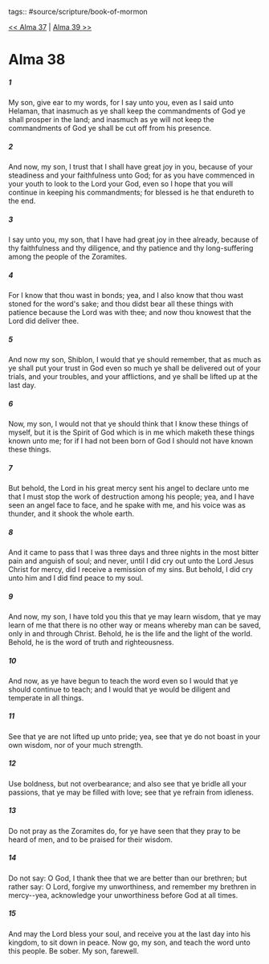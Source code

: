 tags:: #source/scripture/book-of-mormon

[<< Alma 37](source/scripture/book-of-mormon/09_Alma/Alma_37.md) | [Alma 39 >>](source/scripture/book-of-mormon/09_Alma/Alma_39.md)

# Alma 38

##### 1

My son, give ear to my words, for I say unto you, even as I said unto Helaman, that inasmuch as ye shall keep the commandments of God ye shall prosper in the land; and inasmuch as ye will not keep the commandments of God ye shall be cut off from his presence.

##### 2

And now, my son, I trust that I shall have great joy in you, because of your steadiness and your faithfulness unto God; for as you have commenced in your youth to look to the Lord your God, even so I hope that you will continue in keeping his commandments; for blessed is he that endureth to the end.

##### 3

I say unto you, my son, that I have had great joy in thee already, because of thy faithfulness and thy diligence, and thy patience and thy long-suffering among the people of the Zoramites.

##### 4

For I know that thou wast in bonds; yea, and I also know that thou wast stoned for the word's sake; and thou didst bear all these things with patience because the Lord was with thee; and now thou knowest that the Lord did deliver thee.

##### 5

And now my son, Shiblon, I would that ye should remember, that as much as ye shall put your trust in God even so much ye shall be delivered out of your trials, and your troubles, and your afflictions, and ye shall be lifted up at the last day.

##### 6

Now, my son, I would not that ye should think that I know these things of myself, but it is the Spirit of God which is in me which maketh these things known unto me; for if I had not been born of God I should not have known these things.

##### 7

But behold, the Lord in his great mercy sent his angel to declare unto me that I must stop the work of destruction among his people; yea, and I have seen an angel face to face, and he spake with me, and his voice was as thunder, and it shook the whole earth.

##### 8

And it came to pass that I was three days and three nights in the most bitter pain and anguish of soul; and never, until I did cry out unto the Lord Jesus Christ for mercy, did I receive a remission of my sins. But behold, I did cry unto him and I did find peace to my soul.

##### 9

And now, my son, I have told you this that ye may learn wisdom, that ye may learn of me that there is no other way or means whereby man can be saved, only in and through Christ. Behold, he is the life and the light of the world. Behold, he is the word of truth and righteousness.

##### 10

And now, as ye have begun to teach the word even so I would that ye should continue to teach; and I would that ye would be diligent and temperate in all things.

##### 11

See that ye are not lifted up unto pride; yea, see that ye do not boast in your own wisdom, nor of your much strength.

##### 12

Use boldness, but not overbearance; and also see that ye bridle all your passions, that ye may be filled with love; see that ye refrain from idleness.

##### 13

Do not pray as the Zoramites do, for ye have seen that they pray to be heard of men, and to be praised for their wisdom.

##### 14

Do not say: O God, I thank thee that we are better than our brethren; but rather say: O Lord, forgive my unworthiness, and remember my brethren in mercy--yea, acknowledge your unworthiness before God at all times.

##### 15

And may the Lord bless your soul, and receive you at the last day into his kingdom, to sit down in peace. Now go, my son, and teach the word unto this people. Be sober. My son, farewell.
